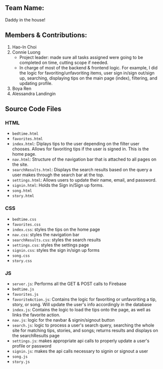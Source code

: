 ## Team Name: 
Daddy in the house!

## Members & Contributions: 
1. Hao-In Choi
2. Connie Luong
    * Project leader: made sure all tasks assigned were going to be completed on time, cutting scope if needed.
    * In charge of most of the backend & frontend logic. For example, I did the logic for favoriting/unfavoriting items, user sign in/sign out/sign up,  searching, displaying tips on the main page (index), filtering, and updating profile.
3. Boya Ren 
4. Alessandra Landingin

## Source Code Files
### HTML
* `bedtime.html`
* `favorites.html`
* `index.html`: Diplays tips to the user depending on the filter user chooses. Allows for favoriting tips if the user is signed in. This is the home page.
* `nav.html`: Structure of the navigation bar that is attached to all pages on the site.
* `searchResults.html`: Displays the search results based on the query a user makes through the search bar at the top.
* `settings.html`: Allows users to update their name, email, and password.
* `signin.html`: Holds the Sign in/Sign up forms.
* `song.html`
* `story.html`

### CSS
* `bedtime.css`
* `favorites.css`
* `index.css`: styles the tips on the home page
* `nav.css`: styles the navigation bar
* `searchResults.css`: styles the search results
* `settings.css`: styles the settings page
* `signin.css`: styles the sign in/sign up forms
* `song.css`
* `story.css`

### JS
* `server.js`: Performs all the GET & POST calls to Firebase
* `bedtime.js`
* `favorites.js`
* `favoriteAction.js`: Contains the logic for favoriting or unfavoriting a tip, story, or song. Will update the user's info accordingly in the database
* `index.js`: Contains the logic to load the tips onto the page, as well as links the favorite action.
* `nav.js`: logic for the navbar & signin/signout button
* `search.js`: logic to process a user's search query, searching the whole site for matching tips, stories, and songs; returns results and displays on the searchResults page
* `settings.js`: makes appropriate api calls to properly update a user's profile or password
* `signin.js`: makes the api calls necessary to signin or signout a user
* `song.js`
* `story.js`


